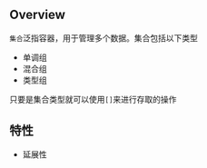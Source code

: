 ## Overview

`集合`泛指容器，用于管理多个数据。集合包括以下类型

+ 单调组
+ 混合组
+ 类型组

只要是集合类型就可以使用`[]`来进行存取的操作

## 特性

+ 延展性

